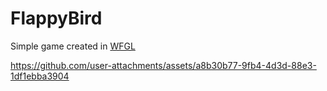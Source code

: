 # FlappyBird
 Simple game created in [WFGL](https://github.com/BiznesBear/WFGL)

https://github.com/user-attachments/assets/a8b30b77-9fb4-4d3d-88e3-1df1ebba3904
